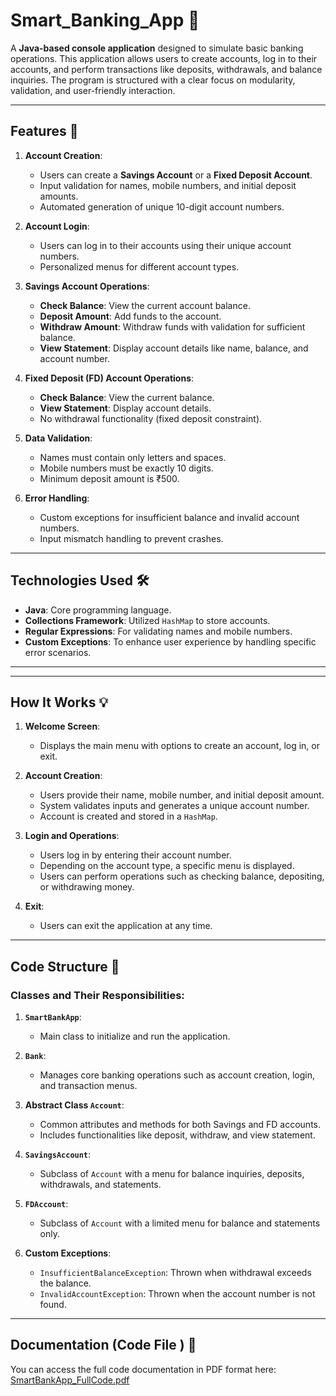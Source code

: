 # Smart_Banking_App 🏦

A **Java-based console application** designed to simulate basic banking operations. This application allows users to create accounts, log in to their accounts, and perform transactions like deposits, withdrawals, and balance inquiries. The program is structured with a clear focus on modularity, validation, and user-friendly interaction.

---

## Features 🚀

1. **Account Creation**:
   - Users can create a **Savings Account** or a **Fixed Deposit Account**.
   - Input validation for names, mobile numbers, and initial deposit amounts.
   - Automated generation of unique 10-digit account numbers.

2. **Account Login**:
   - Users can log in to their accounts using their unique account numbers.
   - Personalized menus for different account types.

3. **Savings Account Operations**:
   - **Check Balance**: View the current account balance.
   - **Deposit Amount**: Add funds to the account.
   - **Withdraw Amount**: Withdraw funds with validation for sufficient balance.
   - **View Statement**: Display account details like name, balance, and account number.

4. **Fixed Deposit (FD) Account Operations**:
   - **Check Balance**: View the current balance.
   - **View Statement**: Display account details.
   - No withdrawal functionality (fixed deposit constraint).

5. **Data Validation**:
   - Names must contain only letters and spaces.
   - Mobile numbers must be exactly 10 digits.
   - Minimum deposit amount is ₹500.

6. **Error Handling**:
   - Custom exceptions for insufficient balance and invalid account numbers.
   - Input mismatch handling to prevent crashes.

---

## Technologies Used 🛠️

- **Java**: Core programming language.
- **Collections Framework**: Utilized `HashMap` to store accounts.
- **Regular Expressions**: For validating names and mobile numbers.
- **Custom Exceptions**: To enhance user experience by handling specific error scenarios.

---


---

## How It Works 💡

1. **Welcome Screen**:
   - Displays the main menu with options to create an account, log in, or exit.

2. **Account Creation**:
   - Users provide their name, mobile number, and initial deposit amount.
   - System validates inputs and generates a unique account number.
   - Account is created and stored in a `HashMap`.

3. **Login and Operations**:
   - Users log in by entering their account number.
   - Depending on the account type, a specific menu is displayed.
   - Users can perform operations such as checking balance, depositing, or withdrawing money.

4. **Exit**:
   - Users can exit the application at any time.

---

## Code Structure 🧩

### Classes and Their Responsibilities:

1. **`SmartBankApp`**:
   - Main class to initialize and run the application.

2. **`Bank`**:
   - Manages core banking operations such as account creation, login, and transaction menus.

3. **Abstract Class `Account`**:
   - Common attributes and methods for both Savings and FD accounts.
   - Includes functionalities like deposit, withdraw, and view statement.

4. **`SavingsAccount`**:
   - Subclass of `Account` with a menu for balance inquiries, deposits, withdrawals, and statements.

5. **`FDAccount`**:
   - Subclass of `Account` with a limited menu for balance and statements only.

6. **Custom Exceptions**:
   - `InsufficientBalanceException`: Thrown when withdrawal exceeds the balance.
   - `InvalidAccountException`: Thrown when the account number is not found.

---


## Documentation (Code File ) 📄

You can access the full code documentation in PDF format here:
[SmartBankApp_FullCode.pdf](https://github.com/KRANTHI1854/Smart_Banking_System/blob/main/SmartBankApp_FullCode.pdf)



